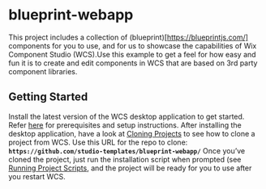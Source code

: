 # blueprint-webapp
This project includes a collection of (blueprint)[https://blueprintjs.com/] components for you to use, and for us to showcase the capabilities of Wix Component Studio (WCS).Use this example to get a feel for how easy and fun it is to create and edit components in WCS that are based on 3rd party component libraries.
## Getting Started
Install the latest version of the WCS desktop application to get started. Refer [here](https://component-studio.wixanswers.com/en/article/kb32828) for prerequisites and setup instructions.
After installing the desktop application, have a look at [Cloning Projects](https://component-studio.wixanswers.com/en/article/kb37629) to see how to clone a project from WCS. Use this URL for the repo to clone: **`https://github.com/studio-templates/blueprint-webapp/`**
Once you’ve cloned the project, just run the installation script when prompted (see [Running Project Scripts](https://component-studio.wixanswers.com/en/article/kb37621]), and the project will be ready for you to use after you restart WCS.
